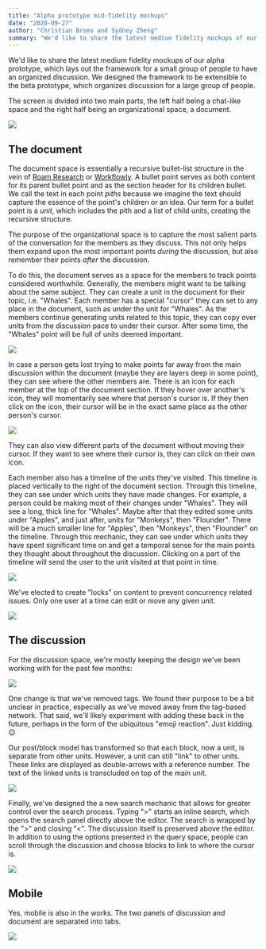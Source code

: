 ```yaml
---
title: "Alpha prototype mid-fidelity mockups"
date: "2020-09-27"
author: "Christian Broms and Sydney Zheng"
summary: "We'd like to share the latest medium fidelity mockups of our alpha prototype, which lays out the framework for a small group of people to have an organized discussion. We designed the framework to be extensible to the beta prototype, which organizes discussion for a large group of people."
---
```


We'd like to share the latest medium fidelity mockups of our alpha prototype, which lays out the framework for a small group of people to have an organized discussion. We designed the framework to be extensible to the beta prototype, which organizes discussion for a large group of people.

The screen is divided into two main parts, the left half being a chat-like space and the right half being an organizational space, a document.

![](/images/mid-fidelity/full.png)

## The document

The document space is essentially a recursive bullet-list structure in the vein of [Roam Research](https://roamresearch.com/) or [Workflowly](https://workflowy.com/). A bullet point serves as both content for its parent bullet point and as the section header for its children bullet. We call the text in each point *piths* because we imagine the text should capture the essence of the point's children or an idea. Our term for a bullet point is a *unit*, which includes the pith and a list of child units, creating the recursive structure. 

The purpose of the organizational space is to capture the most salient parts of the conversation for the members as they discuss. This not only helps them expand upon the most important points *during* the discussion, but also remember their points *after* the discussion. 

To do this, the document serves as a space for the members to track points considered worthwhile. Generally, the members might want to be talking about the same subject. They can create a unit in the document for their topic, i.e. "Whales". Each member has a special "cursor" they can set to any place in the document, such as under the unit for "Whales". As the members continue generating units related to this topic, they can copy over units from the discussion pace to under their cursor. After some time, the "Whales" point will be full of units deemed important. 

![](/images/mid-fidelity/document.png)

In case a person gets lost trying to make points far away from the main discussion within the document (maybe they are layers deep in some point), they can see where the other members are. There is an icon for each member at the top of the document section. If they hover over another's icon, they will momentarily see where that person's cursor is. If they then click on the icon, their cursor will be in the exact same place as the other person's cursor.

![](/images/mid-fidelity/cursor.png)

They can also view different parts of the document without moving their cursor. If they want to see where their cursor is, they can click on their own icon.

Each member also has a timeline of the units they've visited. This timeline is placed vertically to the right of the document section. Through this timeline, they can see under which units they have made changes. For example, a person could be making most of their changes under "Whales". They will see a long, thick line for "Whales". Maybe after that they edited some units under "Apples", and just after, units for "Monkeys", then "Flounder". There will be a much smaller line for "Apples", then "Monkeys", then "Flounder" on the timeline. Through this mechanic, they can see under which units they have spent significant time on and get a temporal sense for the main points they thought about throughout the discussion. Clicking on a part of the timeline will send the user to the unit visited at that point in time.

![](/images/mid-fidelity/timeline.png)

We've elected to create "locks" on content to prevent concurrency related issues. Only one user at a time can edit or move any given unit. 

![](/images/mid-fidelity/lock.png)

## The discussion

For the discussion space, we're mostly keeping the design we've been working with for the past few months: 

![](/images/mid-fidelity/current.png)

One change is that we've removed tags. We found their purpose to be a bit unclear in practice, especially as we've moved away from the tag-based network. That said, we'll likely experiment with adding these back in the future, perhaps in the form of the ubiquitous "emoji reaction". Just kidding. 😉

Our post/block model has transformed so that each block, now a unit, is separate from other units. However, a unit can still "link" to other units. These links are displayed as double-arrows with a reference number. The text of the linked units is transcluded on top of the main unit.

![](/images/mid-fidelity/transclusion.png)

Finally, we've designed the a new search mechanic that allows for greater control over the search process. Typing ">" starts an inline search, which opens the search panel directly above the editor. The search is wrapped by the ">" and closing "<". The discussion itself is preserved above the editor. In addition to using the options presented in the query space, people can scroll through the discussion and choose blocks to link to where the cursor is.

![](/images/mid-fidelity/query.png)

## Mobile

Yes, mobile is also in the works. The two panels of discussion and document are separated into tabs.

![](/images/mid-fidelity/mobile.png)